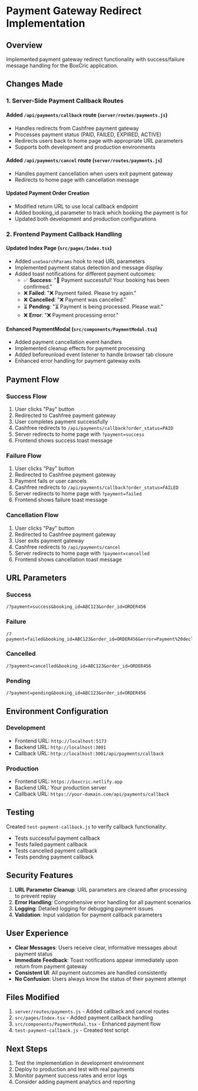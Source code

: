 # Payment Gateway Redirect Implementation

## Overview
Implemented payment gateway redirect functionality with success/failure message handling for the BoxCric application.

## Changes Made

### 1. **Server-Side Payment Callback Routes**

#### Added `/api/payments/callback` route (`server/routes/payments.js`)
- Handles redirects from Cashfree payment gateway
- Processes payment status (PAID, FAILED, EXPIRED, ACTIVE)
- Redirects users back to home page with appropriate URL parameters
- Supports both development and production environments

#### Added `/api/payments/cancel` route (`server/routes/payments.js`)
- Handles payment cancellation when users exit payment gateway
- Redirects to home page with cancellation message

#### Updated Payment Order Creation
- Modified return URL to use local callback endpoint
- Added booking_id parameter to track which booking the payment is for
- Updated both development and production configurations

### 2. **Frontend Payment Callback Handling**

#### Updated Index Page (`src/pages/Index.tsx`)
- Added `useSearchParams` hook to read URL parameters
- Implemented payment status detection and message display
- Added toast notifications for different payment outcomes:
  - ✅ **Success**: "🎉 Payment successful! Your booking has been confirmed."
  - ❌ **Failed**: "❌ Payment failed. Please try again."
  - ❌ **Cancelled**: "❌ Payment was cancelled."
  - ⏳ **Pending**: "⏳ Payment is being processed. Please wait."
  - ❌ **Error**: "❌ Payment processing error."

#### Enhanced PaymentModal (`src/components/PaymentModal.tsx`)
- Added payment cancellation event handlers
- Implemented cleanup effects for payment processing
- Added beforeunload event listener to handle browser tab closure
- Enhanced error handling for payment gateway exits

## Payment Flow

### Success Flow
1. User clicks "Pay" button
2. Redirected to Cashfree payment gateway
3. User completes payment successfully
4. Cashfree redirects to `/api/payments/callback?order_status=PAID`
5. Server redirects to home page with `?payment=success`
6. Frontend shows success toast message

### Failure Flow
1. User clicks "Pay" button
2. Redirected to Cashfree payment gateway
3. Payment fails or user cancels
4. Cashfree redirects to `/api/payments/callback?order_status=FAILED`
5. Server redirects to home page with `?payment=failed`
6. Frontend shows failure toast message

### Cancellation Flow
1. User clicks "Pay" button
2. Redirected to Cashfree payment gateway
3. User exits payment gateway
4. Cashfree redirects to `/api/payments/cancel`
5. Server redirects to home page with `?payment=cancelled`
6. Frontend shows cancellation toast message

## URL Parameters

### Success
```
/?payment=success&booking_id=ABC123&order_id=ORDER456
```

### Failure
```
/?payment=failed&booking_id=ABC123&order_id=ORDER456&error=Payment%20declined
```

### Cancelled
```
/?payment=cancelled&booking_id=ABC123&order_id=ORDER456
```

### Pending
```
/?payment=pending&booking_id=ABC123&order_id=ORDER456
```

## Environment Configuration

### Development
- Frontend URL: `http://localhost:5173`
- Backend URL: `http://localhost:3001`
- Callback URL: `http://localhost:3001/api/payments/callback`

### Production
- Frontend URL: `https://boxcric.netlify.app`
- Backend URL: Your production server
- Callback URL: `https://your-domain.com/api/payments/callback`

## Testing

Created `test-payment-callback.js` to verify callback functionality:
- Tests successful payment callback
- Tests failed payment callback
- Tests cancelled payment callback
- Tests pending payment callback

## Security Features

1. **URL Parameter Cleanup**: URL parameters are cleared after processing to prevent replay
2. **Error Handling**: Comprehensive error handling for all payment scenarios
3. **Logging**: Detailed logging for debugging payment issues
4. **Validation**: Input validation for payment callback parameters

## User Experience

- **Clear Messages**: Users receive clear, informative messages about payment status
- **Immediate Feedback**: Toast notifications appear immediately upon return from payment gateway
- **Consistent UI**: All payment outcomes are handled consistently
- **No Confusion**: Users always know the status of their payment attempt

## Files Modified

1. `server/routes/payments.js` - Added callback and cancel routes
2. `src/pages/Index.tsx` - Added payment callback handling
3. `src/components/PaymentModal.tsx` - Enhanced payment flow
4. `test-payment-callback.js` - Created test script

## Next Steps

1. Test the implementation in development environment
2. Deploy to production and test with real payments
3. Monitor payment success rates and error logs
4. Consider adding payment analytics and reporting
